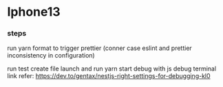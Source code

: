 # Iphone13

### steps
run yarn format to trigger prettier (conner case eslint and prettier inconsistency in configuration)

run test create file launch and run yarn start debug with js debug terminal
link refer: https://dev.to/gentax/nestjs-right-settings-for-debugging-kl0
